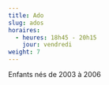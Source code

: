 ```yaml
---
title: Ado
slug: ados
horaires:
  - heures: 18h45 - 20h15
    jour: vendredi
weight: 7
---
```

Enfants nés de 2003 à 2006
